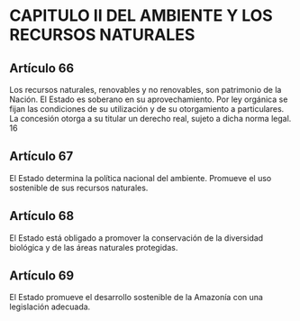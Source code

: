 # CAPITULO II DEL AMBIENTE Y LOS RECURSOS NATURALES
## Artículo 66
Los recursos naturales, renovables y no renovables, son patrimonio de la Nación. El Estado es soberano en su aprovechamiento. Por ley orgánica se fijan las condiciones de su utilización y de su otorgamiento a particulares. La concesión otorga a su titular un derecho real, sujeto a dicha norma legal. 16 


## Artículo 67
El Estado determina la política nacional del ambiente. Promueve el uso sostenible de sus recursos naturales. 


## Artículo 68
El Estado está obligado a promover la conservación de la diversidad biológica y de las áreas naturales protegidas. 


## Artículo 69
El Estado promueve el desarrollo sostenible de la Amazonía con una legislación adecuada. 

